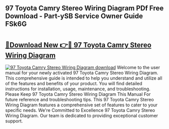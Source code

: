 ## 97 Toyota Camry Stereo Wiring Diagram PDf Free Download - Part-ySB Service Owner Guide FSk6G

# <h2><a href="http://dfmpaaq.blite.top/?on=97+Toyota+Camry+Stereo+Wiring+Diagram">🔗Download New 👉🔴 97 Toyota Camry Stereo Wiring Diagram</a></h2>

[![97 Toyota Camry Stereo Wiring Diagram download](https://i.imgur.com/lujVjoI.png)](http://dfmpaaq.blite.top/?on=97+Toyota+Camry+Stereo+Wiring+Diagram)
Welcome to the user manual for your newly activated 97 Toyota Camry Stereo Wiring Diagram. This comprehensive guide is intended to help you understand and utilize all of the features and benefits of your product. You will find detailed instructions for installation, usage, maintenance, and troubleshooting. Please Keep 97 Toyota Camry Stereo Wiring Diagram This Manual For future reference and troubleshooting tips. This 97 Toyota Camry Stereo Wiring Diagram features a comprehensive set of features to cater to your specific needs. We're Committed to Excellence 97 Toyota Camry Stereo Wiring Diagram. Our team is dedicated to providing exceptional customer support.
